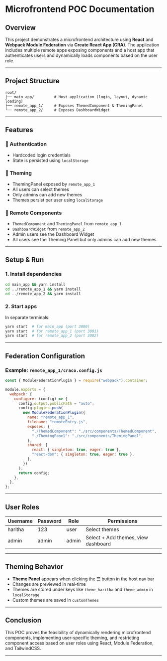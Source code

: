 # Microfrontend POC Documentation

## Overview

This project demonstrates a microfrontend architecture using **React** and **Webpack Module Federation** via **Create React App (CRA)**. The application includes multiple remote apps exposing components and a host app that authenticates users and dynamically loads components based on the user role.

---

## Project Structure

```
root/
├── main_app/         # Host application (login, layout, dynamic loading)
├── remote_app_1/     # Exposes ThemedComponent & ThemingPanel
└── remote_app_2/     # Exposes DashboardWidget
```

---

## Features

### 🔐 Authentication

- Hardcoded login credentials
- State is persisted using `localStorage`

### 🎨 Theming

- ThemingPanel exposed by `remote_app_1`
- All users can select themes
- Only admins can add new themes
- Themes persist per user using `localStorage`

### 🧩 Remote Components

- `ThemedComponent` and `ThemingPanel` from `remote_app_1`
- `DashboardWidget` from `remote_app_2`
- Admin users see the Dashboard Widget
- All users see the Theming Panel but only admins can add new themes

---

## Setup & Run

### 1. Install dependencies

```bash
cd main_app && yarn install
cd ../remote_app_1 && yarn install
cd ../remote_app_2 && yarn install
```

### 2. Start apps

In separate terminals:

```bash
yarn start  # for main_app (port 3000)
yarn start  # for remote_app_1 (port 3001)
yarn start  # for remote_app_2 (port 3002)
```

---

## Federation Configuration

### Example: `remote_app_1/craco.config.js`

```js
const { ModuleFederationPlugin } = require("webpack").container;

module.exports = {
  webpack: {
    configure: (config) => {
      config.output.publicPath = "auto";
      config.plugins.push(
        new ModuleFederationPlugin({
          name: "remote_app_1",
          filename: "remoteEntry.js",
          exposes: {
            "./ThemedComponent": "./src/components/ThemedComponent",
            "./ThemingPanel": "./src/components/ThemingPanel",
          },
          shared: {
            react: { singleton: true, eager: true },
            "react-dom": { singleton: true, eager: true },
          },
        })
      );
      return config;
    },
  },
};
```

---

## User Roles

| Username | Password | Role  | Permissions                         |
| -------- | -------- | ----- | ----------------------------------- |
| haritha  | 123      | user  | Select themes                       |
| admin    | admin    | admin | Select + Add themes, view dashboard |

---

## Theming Behavior

- **Theme Panel** appears when clicking the ☰ button in the host nav bar
- Changes are previewed in real-time
- Themes are stored under keys like `theme_haritha` and `theme_admin` in `localStorage`
- Custom themes are saved in `customThemes`

---

## Conclusion

This POC proves the feasibility of dynamically rendering microfrontend components, implementing user-specific theming, and restricting component access based on user roles using React, Module Federation, and TailwindCSS.

---
